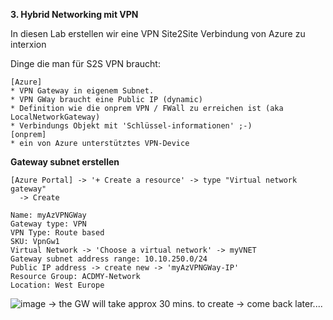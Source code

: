 **3. Hybrid Networking mit VPN**

In diesen Lab erstellen wir eine VPN Site2Site Verbindung von Azure zu interxion

Dinge die man für S2S VPN braucht:
```
[Azure]
* VPN Gateway in eigenem Subnet.
* VPN GWay braucht eine Public IP (dynamic)
* Definition wie die onprem VPN / FWall zu erreichen ist (aka LocalNetworkGateway)
* Verbindungs Objekt mit 'Schlüssel-informationen' ;-)
[onprem]
* ein von Azure unterstütztes VPN-Device

```
**Gateway subnet erstellen**
```
[Azure Portal] -> '+ Create a resource' -> type "Virtual network gateway"
  -> Create

Name: myAzVPNGWay
Gateway type: VPN
VPN Type: Route based
SKU: VpnGw1
Virtual Network -> 'Choose a virtual network' -> myVNET
Gateway subnet address range: 10.10.250.0/24
Public IP address -> create new -> 'myAzVPNGWay-IP'
Resource Group: ACDMY-Network
Location: West Europe
```
![image](https://github.com/bfrankMS/IaaS-ACDMY/blob/master/Labs/%C3%9Cbung%203/VPNGWay.PNG)
-> the GW will take approx 30 mins. to create -> come back later....
